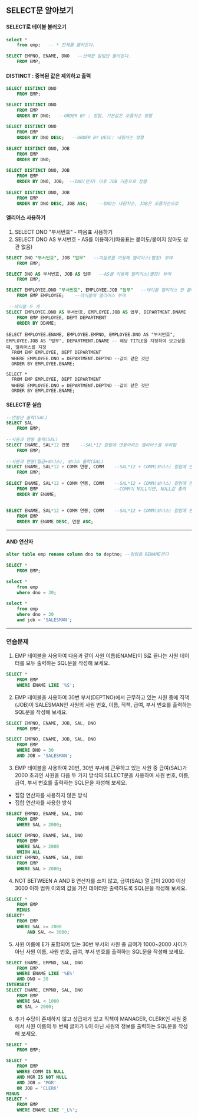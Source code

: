 ## SELECT문 알아보기

#### SELECT로 테이블 불러오기
```SQL
select *   
    from emp;   -- * 전체를 불러온다.
    
SELECT EMPNO, ENAME, DNO   --선택한 칼럼만 불러온다.
    FROM EMP;
```


#### DISTINCT : 중복된 값은 제외하고 출력
```SQL
SELECT DISTINCT DNO
    FROM EMP;

SELECT DISTINCT DNO
    FROM EMP
    ORDER BY DNO;   --ORDER BY : 정렬, 기본값은 오름차순 정렬
    
SELECT DISTINCT DNO
    FROM EMP
    ORDER BY DNO DESC;   --ORDER BY DESC: 내림차순 정렬
    
SELECT DISTINCT DNO, JOB
    FROM EMP
    ORDER BY DNO;   
    
SELECT DISTINCT DNO, JOB
    FROM EMP
    ORDER BY DNO, JOB;  --DNO(먼저) 이후 JOB 기준으로 정렬
    
SELECT DISTINCT DNO, JOB
    FROM EMP
    ORDER BY DNO DESC, JOB ASC;    --DNO는 내림차순, JOB은 오름차순으로
```


#### 앨리어스 사용하기
1. SELECT DNO "부서번호" - 따옴표 사용하기
2. SELECT DNO AS 부서번호 - AS를 이용하기(따옴표는 붙여도/붙이지 않아도 상관 없음)

```SQL
SELECT DNO "부서번호", JOB "업무"   --따옴표를 이용해 앨리어스(별칭) 부여
    FROM EMP;

SELECT DNO AS 부서번호, JOB AS 업무   --AS를 이용해 앨리어스(별칭) 부여
    FROM EMP;

SELECT EMPLOYEE.DNO "부서번호", EMPLOYEE.JOB "업무"   --테이블 앨리어스 안 붙여도 출력됨
    FROM EMP EMPLOYEE;    --테이블에 앨리어스 부여
 
 --테이블 두 개
SELECT EMPLOYEE.DNO AS 부서번호, EMPLOYEE.JOB AS 업무, DEPARTMENT.DNAME   --테이블 앨리어스 안 붙여도 출력됨
    FROM EMP EMPLOYEE, DEPT DEPARTMENT
    ORDER BY DDAME;    
```

```    
SELECT EMPLOYEE.ENAME, EMPLOYEE.EMPNO, EMPLOYEE.DNO AS "부서번호", EMPLOYEE.JOB AS "업무", DEPARTMENT.DNAME -- 해당 TITLE을 지정하여 보고싶을 때, 엘리어스를 지정
  FROM EMP EMPLOYEE, DEPT DEPARTMENT
  WHERE EMPLOYEE.DNO = DEPARTMENT.DEPTNO --값이 같은 것만
  ORDER BY EMPLOYEE.ENAME;
  
SELECT *
  FROM EMP EMPLOYEE, DEPT DEPARTMENT
  WHERE EMPLOYEE.DNO = DEPARTMENT.DEPTNO --값이 같은 것만
  ORDER BY EMPLOYEE.ENAME;
```

#### SELECT문 실습
```SQL
--연봉만 출력(SAL)
SELECT SAL 
    FROM EMP;
    
--사원과 연봉 출력(SAL)
SELECT ENAME, SAL*12 연봉    --SAL*12 칼럼에 연봉이라는 앨리어스를 부여함
    FROM EMP;
    
--사원과 연봉(월급+보너스), 보너스 출력(SAL)
SELECT ENAME, SAL*12 + COMM 연봉, COMM    --SAL*12 + COMM(보너스) 칼럼에 연봉이라는 앨리어스를 부여함
    FROM EMP;
    
SELECT ENAME, SAL*12 + COMM 연봉, COMM    --SAL*12 + COMM(보너스) 칼럼에 연봉이라는 앨리어스를 부여함
    FROM EMP                             --COMM이 NULL이면, NULL값 출력
    ORDER BY ENAME;
    
    
SELECT ENAME, SAL*12 + COMM 연봉, COMM    --SAL*12 + COMM(보너스) 칼럼에 연봉이라는 앨리어스를 부여함
    FROM EMP                             
    ORDER BY ENAME DESC, 연봉 ASC;
```
    
    

***
#### AND 연산자 
```SQL
alter table emp rename column dno to deptno; --컬럼을 RENAME한다
    
SELECT *
    FROM EMP;

select *
    from emp
    where dno = 30;
    
select *
    from emp
    where dno = 30
    and job = 'SALESMAN';    
```

***
### 연습문제

1. EMP 테이블을 사용하여 다음과 같이 사원 이름(ENAME)이 S로 끝나는 사원 데이터를 모두 출력하는 SQL문을 작성해 보세요.
```SQL
SELECT *
    FROM EMP
    WHERE ENAME LIKE '%S';
```


    
2. EMP 테이블을 사용하여 30번 부서(DEPTNO)에서 근무하고 있는 사원 중에 직책(JOB)이 SALESMAN인 사원의 사원 번호, 이름, 직책, 급여, 부서 번호를 출력하는 SQL문을 작성해 보세요.

```SQL
SELECT EMPNO, ENAME, JOB, SAL, DNO
    FROM EMP;

SELECT EMPNO, ENAME, JOB, SAL, DNO
    FROM EMP
    WHERE DNO = 30
    AND JOB = 'SALESMAN';
```

3. EMP 테이블을 사용하여 20번, 30번 부서에 근무하고 있는 사원 중 급여(SAL)가 2000 초과인 사원을 다음 두 가지 방식의 SELECT문을 사용하여 사원 번호, 이름, 급여, 부서 번호를 출력하는 SQL문을 자성해 보세요.
- 집합 연산자를 사용하지 않은 방식
- 집합 연산자를 사용한 방식
```SQL
SELECT EMPNO, ENAME, SAL, DNO
    FROM EMP
    WHERE SAL > 2000;
    
SELECT EMPNO, ENAME, SAL, DNO
    FROM EMP
    WHERE SAL > 2000
    UNION ALL
SELECT EMPNO, ENAME, SAL, DNO
    FROM EMP
    WHERE SAL > 2000;
``` 

4. NOT BETWEEN A AND B 연산자를 쓰지 않고, 급여(SAL) 열 값이 2000 이상 3000 이하 범위 이외의 값을 가진 데이터만 출력하도록 SQL문을 작성해 보세요.
```SQL
SELECT *
    FROM EMP
    MINUS
SELECT*
    FROM EMP
    WHERE SAL >= 2000
        AND SAL <= 3000;
```

5. 사원 이름에 E가 포함되어 있는 30번 부서의 사원 중 급여가 1000~2000 사이가 아닌 사원 이름, 사원 번호, 급여, 부서 번호를 출력하는 SQL문을 작성해 보세요.
```SQL
SELECT ENAME, EMPNO, SAL, DNO
    FROM EMP
    WHERE ENAME LIKE '%E%'
    AND DNO = 30
INTERSECT
SELECT ENAME, EMPNO, SAL, DNO
    FROM EMP
    WHERE SAL < 1000
    OR SAL > 2000;
```
    
6. 추가 수당이 존재하지 않고 상급자가 있고 직책이 MANAGER, CLERK인 사원 중에서 사원 이름의 두 번째 글자가 L이 아닌 사원의 정보를 출력하는 SQL문을 작성해 보세요.    
```SQL
SELECT *
    FROM EMP;

SELECT *
    FROM EMP
    WHERE COMM IS NULL
    AND MGR IS NOT NULL 
    AND JOB = 'MGR'
    OR JOB = 'CLERK'
MINUS
SELECT *
    FROM EMP
    WHERE ENAME LIKE '_L%';
```

